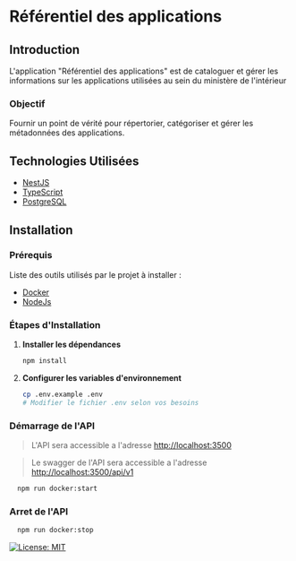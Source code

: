 # Référentiel des applications

## Introduction
L'application "Référentiel des applications" est de cataloguer et gérer les informations sur les applications utilisées au sein du ministère de l'intérieur

### Objectif
Fournir un point de vérité pour répertorier, catégoriser et gérer les métadonnées des applications.

## Technologies Utilisées
- [NestJS](https://nestjs.com/)
- [TypeScript](https://www.typescriptlang.org/)
- [PostgreSQL](https://www.postgresql.org/)

## Installation

### Prérequis

Liste des outils utilisés par le projet à installer :
- [Docker](https://docs.docker.com/get-started/get-docker/)
- [NodeJs](https://nodejs.org/en/download/package-manager)

### Étapes d'Installation

1. **Installer les dépendances**
    ```bash
    npm install
    ```

2. **Configurer les variables d'environnement**
    ```bash
    cp .env.example .env
    # Modifier le fichier .env selon vos besoins
    ```

### Démarrage de l'API
> L'API sera accessible a l'adresse [http://localhost:3500](http://localhost:3500/)

> Le swagger de l'API sera accessible a l'adresse [http://localhost:3500/api/v1]()
```bash
  npm run docker:start
```

### Arret de l'API
```bash
  npm run docker:stop
```

[![License: MIT](https://img.shields.io/badge/License-MIT-yellow.svg)](https://opensource.org/licenses/MIT)

